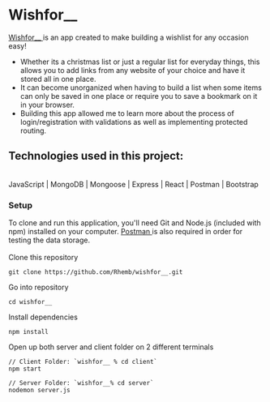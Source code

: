 # Wishfor__

<a href="https://github.com/Rhemb/wishfor__" alt="wishfor-repo" target="_blank">Wishfor__ </a> is an app created to make building a wishlist for any occasion easy! 

- Whether its a christmas list or just a regular list for everyday things, this allows you to add links from any website of your choice and have it stored all in one place.
- It can become unorganized when having to build a list when some items can only be saved in one place or require you to save a bookmark on it in your browser.
- Building this app allowed me to learn more about the process of login/registration with validations as well as implementing protected routing.

## Technologies used in this project:
<br>
JavaScript | MongoDB | Mongoose | Express | React | Postman | Bootstrap

### Setup
To clone and run this application, you'll need Git and Node.js (included with npm) installed on your computer. <a href="https://www.postman.com/downloads/" alt="postman-link" target="_blank" rel="noopener noreferrer">Postman  </a> is also required in order for testing the data storage.
<br>
</br>
Clone this repository
```
git clone https://github.com/Rhemb/wishfor__.git
```
Go into repository
```
cd wishfor__
```
Install dependencies
```
npm install
```
Open up both server and client folder on 2 different terminals
```
// Client Folder: `wishfor__ % cd client`
npm start

// Server Folder: `wishfor__% cd server`
nodemon server.js
```
